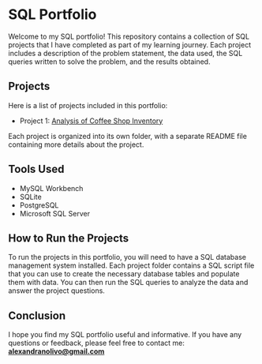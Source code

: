 # SQL Portfolio

Welcome to my SQL portfolio! This repository contains a collection of SQL projects that I have completed as part of my learning journey. Each project includes a description of the problem statement, the data used, the SQL queries written to solve the problem, and the results obtained.

## Projects
Here is a list of projects included in this portfolio:

- Project 1: [Analysis of Coffee Shop Inventory](https://github.com/alexnolivo/SQL/commit/b3eae395d05b1b64510ecd42903b3cf257874e6c)

Each project is organized into its own folder, with a separate README file containing more details about the project.

## Tools Used
- MySQL Workbench
- SQLite
- PostgreSQL
- Microsoft SQL Server

## How to Run the Projects
To run the projects in this portfolio, you will need to have a SQL database management system installed. Each project folder contains a SQL script file that you can use to create the necessary database tables and populate them with data. You can then run the SQL queries to analyze the data and answer the project questions.

## Conclusion
I hope you find my SQL portfolio useful and informative. If you have any questions or feedback, please feel free to contact me: **alexandranolivo@gmail.com**
